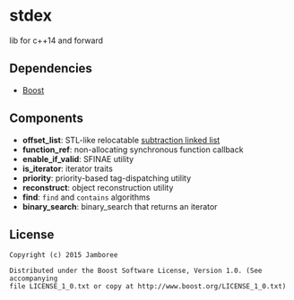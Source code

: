 stdex
=====

lib for c++14 and forward

## Dependencies

- [Boost](http://www.boost.org/)

## Components

- __offset_list__: STL-like relocatable [subtraction linked list](http://en.wikipedia.org/wiki/XOR_linked_list#Subtraction_linked_list)
- __function_ref__: non-allocating synchronous function callback
- __enable_if_valid__: SFINAE utility
- __is_iterator__: iterator traits
- __priority__: priority-based tag-dispatching utility
- __reconstruct__: object reconstruction utility
- __find__: `find` and `contains` algorithms
- __binary_search__: binary_search that returns an iterator

## License

    Copyright (c) 2015 Jamboree

    Distributed under the Boost Software License, Version 1.0. (See accompanying
    file LICENSE_1_0.txt or copy at http://www.boost.org/LICENSE_1_0.txt)
